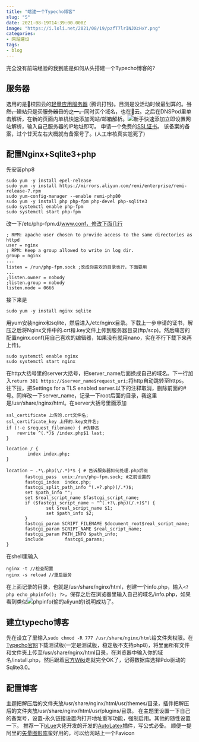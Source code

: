 ```yaml
---
title: "瞎建一个Typecho博客"
slug: "5"
date: 2021-08-19T14:39:00.000Z
image: "https://i.loli.net/2021/08/19/pzfT7lrINJXcHxY.png"
categories:
- 网站建设
tags:
- blog
---
```


完全没有前端经验的我到底是如何从头搭建一个Typecho博客的?
## 服务器
选用的是🐧校园云的[轻量应用服务器](https://cloud.tencent.com/act/campus) (腾讯打钱)。目测是没活动时候最划算的。~~当然，建站只是买服务器目的之一。~~同时买个域名，也在🐧云。之后在DNSPod里单击解析，在新的页面内单机快速添加网站/邮箱解析。![新手快速添加][1]立即设置网站解析，输入自己服务器的IP地址即可。
申请一个免费的[SSL证书](https://console.cloud.tencent.com/ssl)。
该备案的备案，过个廿天左右大概就有备案号了。(人工审核真实尬死了)
## 配置Nginx+Sqlite3+php
先安装php8
```shell
sudo yum -y install epel-release
sudo yum -y install https://mirrors.aliyun.com/remi/enterprise/remi-release-7.rpm
sudo yum-config-manager --enable remi-php80
sudo yum -y install php php-fpm php-devel php-sqlite3
sudo systemctl enable php-fpm
sudo systemctl start php-fpm
```
改一下/etc/php-fpm.d/www.conf，修改下面几行
```shell
; RPM: apache user chosen to provide access to the same directories as httpd
user = nginx
; RPM: Keep a group allowed to write in log dir.
group = nginx
...
listen = /run/php-fpm.sock ;改成你喜欢的目录也行，下面要用
...
;listen.owner = nobody
;listen.group = nobody
listen.mode = 0666
```
接下来是
```shell
sudo yum -y install nginx sqlite
```
用yum安装nginx和sqlite，然后进入/etc/nginx目录。下载上一步申请的证书，解压之后将Nginx文件中的.crt和.key文件上传到服务器目录(ftp/scp)。然后痛苦的配置nginx.conf(用自己喜欢的编辑器，如果没有就用nano，实在不行下载下来再上传)。
```shell
sudo systemctl enable nginx
sudo systemctl start nginx
```
在http大括号里的server大括号，把server_name后面换成自己的域名。下一行加入`return 301 https://$server_name$request_uri;`将http自动跳转至https。
往下拉，把Settings for a TLS enabled server.以下的注释取消，删除前面的#号。同样改一下server_name，记录一下root后面的目录，我这里是/usr/share/nginx/html。在server大括号里面添加
```shell
ssl_certificate 上传的.crt文件名;
ssl_certificate_key 上传的.key文件名;
if (!-e $request_filename) { #伪静态
    rewrite ^(.*)$ /index.php$1 last;
}

location / {
        index index.php;
}

location ~ .*\.php(\/.*)*$ { # 告诉服务器如何处理.php后缀
       fastcgi_pass  unix:/run/php-fpm.sock; #之前设置的
       fastcgi_index  index.php;
       fastcgi_split_path_info ^(.+?.php)(/.*)$;
       set $path_info "";
       set $real_script_name $fastcgi_script_name;
       if ($fastcgi_script_name ~ "^(.+?\.php)(/.+)$") {
               set $real_script_name $1;
               set $path_info $2;
       }
       fastcgi_param SCRIPT_FILENAME $document_root$real_script_name;
       fastcgi_param SCRIPT_NAME $real_script_name;
       fastcgi_param PATH_INFO $path_info;
       include        fastcgi_params;
}
```
在shell里输入
```shell
nginx -t //检查配置
nginx -s reload //重启服务
```
在上面记录的目录，也就是/usr/share/nginx/html，创建一个info.php，输入`<?php echo phpinfo(); ?>`，保存之后在浏览器里输入自己的域名/info.php，如果看到类似![phpinfo(偷的aliyun的)][2]说明成功了。
## 建立typecho博客
先在设立了里输入`sudo chmod -R 777 /usr/share/nginx/html`给文件夹权限。在[Typecho官网](http://typecho.org/)下载测试版(一定是测试版，稳定版不支持php8)，将里面所有文件和文件夹上传至/usr/share/nginx/html目录，在浏览器中输入你的域名/install.php，然后跟着[官方Wiki](docs.typecho.org/install)走就完全OK了，记得数据库选择Pdo驱动的Sqlite3.0。
## 配置博客
主题把解压后的文件夹放/usr/share/nginx/html/usr/themes/目录，插件把解压后的文件夹放/usr/share/nginx/html/usr/plugins/目录。
在主题里设置一下自己的备案号，设置-永久链接设置内打开地址重写功能，强制启用。其他的随性设置一下。
推荐一下[bLue](https://dreamer.blue/)大佬开发的开发的[AutoLatex](https://github.com/dreamerblue/AutoLaTeX)插件，写公式必备。
顺便一提阿里的[矢量图形库](https://www.iconfont.cn/)蛮好用的，可以给网站上一个Favicon

  [1]: https://i.loli.net/2021/08/19/YKn2rmJHeafc5Gz.png
  [2]: https://help-static-aliyun-doc.aliyuncs.com/assets/img/zh-CN/7902649951/p44922.png
